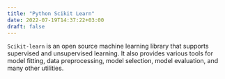 ```yaml
---
title: "Python Scikit Learn"
date: 2022-07-19T14:37:22+03:00
draft: false
---
```


```Scikit-learn``` is an open source machine learning library that supports supervised and unsupervised learning. It also provides various tools for model fitting, data preprocessing, model selection, model evaluation, and many other utilities.